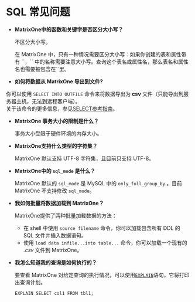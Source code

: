 # **SQL 常见问题**

* **MatrixOne中的函数和关键字是否区分大小写？**

  不区分大小写。

  在 MatrixOne 中，只有一种情况需要区分大小写：如果你创建的表和属性带有 \`\`，\`\` 中的名称需要注意大小写。查询这个表名或属性名，那么表名和属性名也需要被包含在\`\`里。

* **如何将数据从 MatrixOne 导出到文件?**

你可以使用 `SELECT INTO OUTFILE` 命令来将数据导出为 **csv** 文件（只能导出到服务器主机，无法到远程客户端）。  
关于该命令的更多信息，参见[SELECT参考指南](../Reference/SQL-Reference/Data-Manipulation-Statements/select.md)。

* **MatrixOne 事务大小的限制是什么？**

  事务大小受限于硬件环境的内存大小。

* **MatrixOne支持什么类型的字符集？**

  MatrixOne 默认支持 UTF-8 字符集，且目前只支持 UTF-8。

* **MatrixOne中的 `sql_mode` 是什么？**

  MatrixOne 默认的 `sql_mode` 是 MySQL 中的 `only_full_group_by` 。目前 MatrixOne 不支持修改 `sql_mode`。

* **我如何批量将数据加载到 MatrixOne？**

  MatrixOne提供了两种批量加载数据的方法：
  - 在 shell 中使用 `source filename` 命令，你可以加载包含所有 DDL 的 SQL 文件并插入数据语句。
  - 使用 `load data infile...into table...` 命令，你可以加载一个现有的 *.csv* 文件到 MatrixOne。

* **我怎么知道我的查询是如何执行的？**

  要查看 MatrixOne 对给定查询的执行情况，可以使用[`EXPLAIN`](../Reference/SQL-Reference/Explain/explain/)语句，它将打印出查询计划。

  ```
  EXPLAIN SELECT col1 FROM tbl1;
  ```
